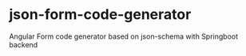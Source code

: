 # json-form-code-generator
Angular Form code generator based on json-schema with Springboot backend
